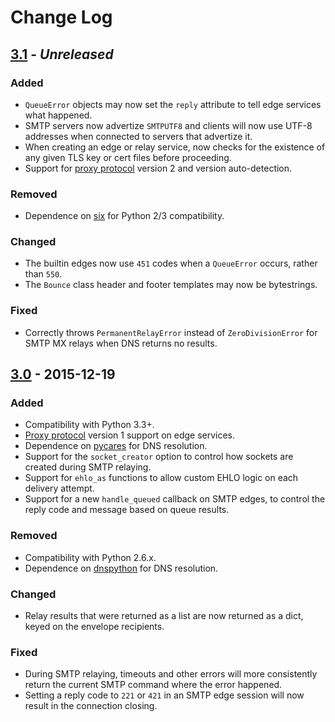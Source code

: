 
# Change Log

## [3.1] - _Unreleased_

### Added

- `QueueError` objects may now set the `reply` attribute to tell edge services
  what happened.
- SMTP servers now advertize `SMTPUTF8` and clients will now use UTF-8
  addresses when connected to servers that advertize it.
- When creating an edge or relay service, now checks for the existence of any
  given TLS key or cert files before proceeding.
- Support for [proxy protocol][1] version 2 and version auto-detection.

### Removed

- Dependence on [six][4] for Python 2/3 compatibility.

### Changed

- The builtin edges now use `451` codes when a `QueueError` occurs, rather than
  `550`.
- The `Bounce` class header and footer templates may now be bytestrings.

### Fixed

- Correctly throws `PermanentRelayError` instead of `ZeroDivisionError` for
  SMTP MX relays when DNS returns no results.

## [3.0] - 2015-12-19

### Added

- Compatibility with Python 3.3+.
- [Proxy protocol][1] version 1 support on edge services.
- Dependence on [pycares][2] for DNS resolution.
- Support for the `socket_creator` option to control how sockets are created
  during SMTP relaying.
- Support for `ehlo_as` functions to allow custom EHLO logic on each delivery
  attempt.
- Support for a new `handle_queued` callback on SMTP edges, to control the reply
  code and message based on queue results.

### Removed

- Compatibility with Python 2.6.x.
- Dependence on [dnspython][3] for DNS resolution.

### Changed

- Relay results that were returned as a list are now returned as a dict, keyed
  on the envelope recipients.

### Fixed

- During SMTP relaying, timeouts and other errors will more consistently return
  the current SMTP command where the error happened.
- Setting a reply code to `221` or `421` in an SMTP edge session will now result
  in the connection closing.

[1]: http://www.haproxy.org/download/1.5/doc/proxy-protocol.txt
[2]: https://github.com/saghul/pycares
[3]: http://www.dnspython.org/
[4]: https://pythonhosted.org/six/
[3.0]: https://github.com/slimta/python-slimta/issues?q=milestone%3A3.0
[3.1]: https://github.com/slimta/python-slimta/issues?q=milestone%3A3.1
